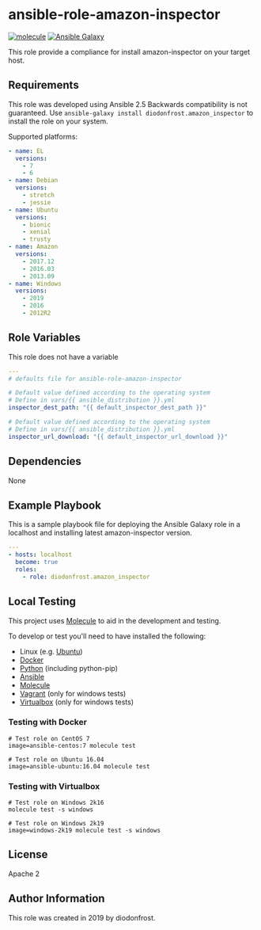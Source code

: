 # ansible-role-amazon-inspector

[![molecule](https://github.com/diodonfrost/ansible-role-amazon-inspector/workflows/molecule/badge.svg)](https://github.com/diodonfrost/ansible-role-amazon-inspector/actions)
[![Ansible Galaxy](https://img.shields.io/badge/galaxy-diodonfrost.amazon_inspector-660198.svg)](https://galaxy.ansible.com/diodonfrost/amazon_inspector)

This role provide a compliance for install amazon-inspector on your target host.

## Requirements

This role was developed using Ansible 2.5 Backwards compatibility is not guaranteed.
Use `ansible-galaxy install diodonfrost.amazon_inspector` to install the role on your system.

Supported platforms:

```yaml
- name: EL
  versions:
    - 7
    - 6
- name: Debian
  versions:
    - stretch
    - jessie
- name: Ubuntu
  versions:
    - bionic
    - xenial
    - trusty
- name: Amazon
  versions:
    - 2017.12
    - 2016.03
    - 2013.09
- name: Windows
  versions:
    - 2019
    - 2016
    - 2012R2
```

## Role Variables

This role does not have a variable

```yaml
---
# defaults file for ansible-role-amazon-inspector

# Default value defined according to the operating system
# Define in vars/{{ ansible_distribution }}.yml
inspector_dest_path: "{{ default_inspector_dest_path }}"

# Default value defined according to the operating system
# Define in vars/{{ ansible_distribution }}.yml
inspector_url_download: "{{ default_inspector_url_download }}"
```

## Dependencies

None

## Example Playbook

This is a sample playbook file for deploying the Ansible Galaxy 
role in a localhost and installing latest amazon-inspector version.

```yaml
---
- hosts: localhost
  become: true
  roles:
    - role: diodonfrost.amazon_inspector
```

## Local Testing

This project uses [Molecule](http://molecule.readthedocs.io/) to aid in the
development and testing.

To develop or test you'll need to have installed the following:

* Linux (e.g. [Ubuntu](http://www.ubuntu.com/))
* [Docker](https://www.docker.com/)
* [Python](https://www.python.org/) (including python-pip)
* [Ansible](https://www.ansible.com/)
* [Molecule](http://molecule.readthedocs.io/)
* [Vagrant](https://www.vagrantup.com/) (only for windows tests)
* [Virtualbox](https://www.virtualbox.org/) (only for windows tests)

### Testing with Docker

```shell
# Test role on CentOS 7
image=ansible-centos:7 molecule test

# Test role on Ubuntu 16.04
image=ansible-ubuntu:16.04 molecule test
```

### Testing with Virtualbox

```shell
# Test role on Windows 2k16
molecule test -s windows

# Test role on Windows 2k19
image=windows-2k19 molecule test -s windows
```

## License

Apache 2

## Author Information

This role was created in 2019 by diodonfrost.
